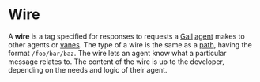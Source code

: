 # Wire

A **wire** is a tag specified for responses to requests a [Gall](urbit-docs/glossary/gall) [agent](urbit-docs/glossary/agent) makes to other agents or [vanes](urbit-docs/glossary/vane). The type of a wire is the same as a [path](urbit-docs/glossary/path), having the format `/foo/bar/baz`. The wire lets an agent know what a particular message relates to. The content of the wire is up to the developer, depending on the needs and logic of their agent.
